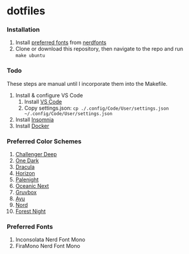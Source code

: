 # dotfiles

### Installation
1. Install [preferred fonts](#preferred-fonts) from [nerdfonts](https://www.nerdfonts.com/)
2. Clone or download this repository, then navigate to the repo and run `make ubuntu`

### Todo
These steps are manual until I incorporate them into the Makefile.

1. Install & configure VS Code
    1. Install [VS Code](https://code.visualstudio.com/)
    2. Copy settings.json: `cp ./.config/Code/User/settings.json ~/.config/Code/User/settings.json`
2. Install [Insomnia](https://insomnia.rest/)
3. Install [Docker](https://docs.docker.com/install/)

### Preferred Color Schemes
1. [Challenger Deep](https://challenger-deep-theme.github.io)
2. [One Dark](https://github.com/joshdick/onedark.vim)
3. [Dracula](https://draculatheme.com/)
4. [Horizon](https://github.com/ntk148v/vim-horizon)
5. [Palenight](https://github.com/drewtempelmeyer/palenight.vim)
6. [Oceanic Next](https://github.com/mhartington/oceanic-next)
7. [Gruvbox](https://github.com/gruvbox-community/gruvbox)
8. [Ayu](https://github.com/ayu-theme/ayu-vim)
9. [Nord](https://www.nordtheme.com)
10. [Forest Night](https://github.com/sainnhe/forest-night)

### Preferred Fonts
1. Inconsolata Nerd Font Mono
2. FiraMono Nerd Font Mono

